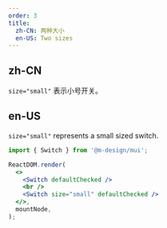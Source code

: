 ```yaml
---
order: 3
title:
  zh-CN: 两种大小
  en-US: Two sizes
---
```


## zh-CN

`size="small"` 表示小号开关。

## en-US

`size="small"` represents a small sized switch.

```jsx
import { Switch } from '@m-design/mui';

ReactDOM.render(
  <>
    <Switch defaultChecked />
    <br />
    <Switch size="small" defaultChecked />
  </>,
  mountNode,
);
```
